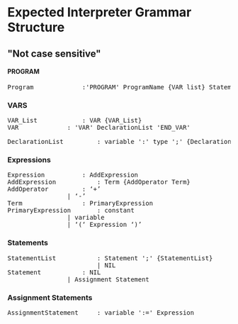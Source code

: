 #  Expected Interpreter Grammar Structure
## "Not case sensitive"


#### PROGRAM 
<pre>
Program				:'PROGRAM' ProgramName {VAR_list} StatementList 'END_PROGRAM'
</pre>



### VARS
<pre>
VAR_List			: VAR {VAR_List} 
VAR				: 'VAR' DeclarationList 'END_VAR'
				
DeclarationList			: variable ':' type ';' {DeclarationList}
</pre>	



### Expressions
<pre>
Expression			: AddExpression
AddExpression			: Term {AddOperator Term}
AddOperator			: ‘+’
				| ‘-’
Term				: PrimaryExpression
PrimaryExpression		: constant
				| variable
				| ‘(‘ Expression ‘)’
</pre>

### Statements
<pre>
StatementList			: Statement ';' {StatementList}
						| NIL
Statement			: NIL
				| Assignment Statement
</pre>


### Assignment Statements
<pre>
AssignmentStatement		: variable ':=' Expression
</pre>
